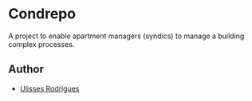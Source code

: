 # Condrepo

A project to enable apartment managers (syndics) to manage a building complex processes.

## Author

* [Ulisses Rodrigues](https://github.com/xuliro)